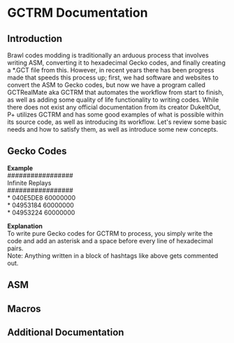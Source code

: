 # GCTRM Documentation

## Introduction
Brawl codes modding is traditionally an arduous process that involves writing ASM, converting it to hexadecimal Gecko codes, and finally creating a \*.GCT file from this. However, in recent years there has been progress made that speeds this process up; first, we had software and websites to convert the ASM to Gecko codes, but now we have a program called GCTRealMate aka GCTRM that automates the workflow from start to finish, as well as adding some quality of life functionality to writing codes. While there does not exist any official documentation from its creator DukeItOut, P+ utilizes GCTRM and has some good examples of what is possible within its source code, as well as introducing its workflow. Let's review some basic needs and how to satisfy them, as well as introduce some new concepts.


## Gecko Codes
**Example**  
#################  
Infinite Replays  
#################  
\* 040E5DE8 60000000  
\* 04953184 60000000  
\* 04953224 60000000  

**Explanation**  
To write pure Gecko codes for GCTRM to process, you simply write the code and add an asterisk and a space before every line of hexadecimal pairs.  
Note: Anything written in a block of hashtags like above gets commented out.

## ASM


## Macros


## Additional Documentation

